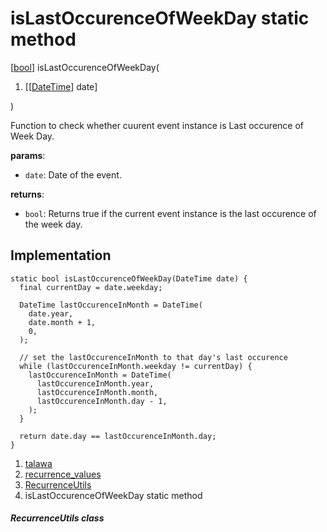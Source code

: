 
<div>

# isLastOccurenceOfWeekDay static method

</div>


[[bool](https://api.flutter.dev/flutter/dart-core/bool-class.html)]
isLastOccurenceOfWeekDay(

1.  [[[DateTime](https://api.flutter.dev/flutter/dart-core/DateTime-class.md)]
    date]

)



Function to check whether cuurent event instance is Last occurence of
Week Day.

**params**:

-   `date`: Date of the event.

**returns**:

-   `bool`: Returns true if the current event instance is the last
    occurence of the week day.



## Implementation

``` language-dart
static bool isLastOccurenceOfWeekDay(DateTime date) {
  final currentDay = date.weekday;

  DateTime lastOccurenceInMonth = DateTime(
    date.year,
    date.month + 1,
    0,
  );

  // set the lastOccurenceInMonth to that day's last occurence
  while (lastOccurenceInMonth.weekday != currentDay) {
    lastOccurenceInMonth = DateTime(
      lastOccurenceInMonth.year,
      lastOccurenceInMonth.month,
      lastOccurenceInMonth.day - 1,
    );
  }

  return date.day == lastOccurenceInMonth.day;
}
```







1.  [talawa](../../index.md)
2.  [recurrence_values](../../constants_recurrence_values/)
3.  [RecurrenceUtils](../../constants_recurrence_values/RecurrenceUtils-class.md)
4.  isLastOccurenceOfWeekDay static method

##### RecurrenceUtils class








